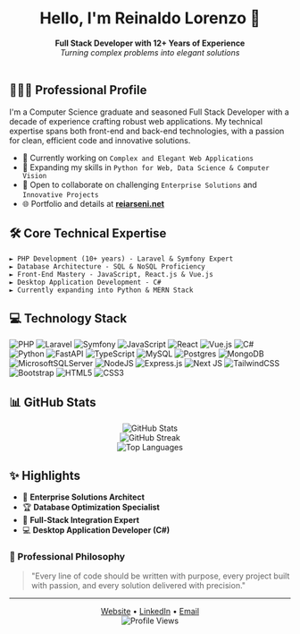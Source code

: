 <h1 align="center">Hello, I'm Reinaldo Lorenzo 👋</h1>

<div align="center">
  <b>Full Stack Developer with 12+ Years of Experience</b><br>
  <i>Turning complex problems into elegant solutions</i>
</div>

<br/>

## 👨🏻‍💻 Professional Profile

I'm a Computer Science graduate and seasoned Full Stack Developer with a decade of experience crafting robust web applications. My technical expertise spans both front-end and back-end technologies, with a passion for clean, efficient code and innovative solutions.

- 🔭 Currently working on `Complex and Elegant Web Applications`
- 🌱 Expanding my skills in `Python for Web, Data Science & Computer Vision`
- 👯 Open to collaborate on challenging `Enterprise Solutions` and `Innovative Projects`
- 🌐 Portfolio and details at **[reiarseni.net](https://reiarseni.net/)**

## 🛠️ Core Technical Expertise

```
► PHP Development (10+ years) - Laravel & Symfony Expert
► Database Architecture - SQL & NoSQL Proficiency 
► Front-End Mastery - JavaScript, React.js & Vue.js
► Desktop Application Development - C#
► Currently expanding into Python & MERN Stack
```

## 💻 Technology Stack

![PHP](https://img.shields.io/badge/php-%23777BB4.svg?style=for-the-badge&logo=php&logoColor=white) 
![Laravel](https://img.shields.io/badge/laravel-%23FF2D20.svg?style=for-the-badge&logo=laravel&logoColor=white) 
![Symfony](https://img.shields.io/badge/symfony-%23000000.svg?style=for-the-badge&logo=symfony&logoColor=white)
![JavaScript](https://img.shields.io/badge/javascript-%23323330.svg?style=for-the-badge&logo=javascript&logoColor=%23F7DF1E) 
![React](https://img.shields.io/badge/react-%2320232a.svg?style=for-the-badge&logo=react&logoColor=%2361DAFB) 
![Vue.js](https://img.shields.io/badge/vue.js-%2335495e.svg?style=for-the-badge&logo=vuedotjs&logoColor=%234FC08D)
![C#](https://img.shields.io/badge/c%23-%23239120.svg?style=for-the-badge&logo=csharp&logoColor=white) 
![Python](https://img.shields.io/badge/python-3670A0?style=for-the-badge&logo=python&logoColor=ffdd54)
![FastAPI](https://img.shields.io/badge/FastAPI-005571?style=for-the-badge&logo=fastapi)
![TypeScript](https://img.shields.io/badge/typescript-%23007ACC.svg?style=for-the-badge&logo=typescript&logoColor=white)
![MySQL](https://img.shields.io/badge/mysql-%2300000f.svg?style=for-the-badge&logo=mysql&logoColor=white) 
![Postgres](https://img.shields.io/badge/postgres-%23316192.svg?style=for-the-badge&logo=postgresql&logoColor=white) 
![MongoDB](https://img.shields.io/badge/MongoDB-%234ea94b.svg?style=for-the-badge&logo=mongodb&logoColor=white)
![MicrosoftSQLServer](https://img.shields.io/badge/Microsoft%20SQL%20Server-CC2927?style=for-the-badge&logo=microsoft%20sql%20server&logoColor=white)
![NodeJS](https://img.shields.io/badge/node.js-6DA55F?style=for-the-badge&logo=node.js&logoColor=white) 
![Express.js](https://img.shields.io/badge/express.js-%23404d59.svg?style=for-the-badge&logo=express&logoColor=%2361DAFB)
![Next JS](https://img.shields.io/badge/Next-black?style=for-the-badge&logo=next.js&logoColor=white)
![TailwindCSS](https://img.shields.io/badge/tailwindcss-%2338B2AC.svg?style=for-the-badge&logo=tailwind-css&logoColor=white)
![Bootstrap](https://img.shields.io/badge/bootstrap-%238511FA.svg?style=for-the-badge&logo=bootstrap&logoColor=white)
![HTML5](https://img.shields.io/badge/html5-%23E34F26.svg?style=for-the-badge&logo=html5&logoColor=white) 
![CSS3](https://img.shields.io/badge/css3-%231572B6.svg?style=for-the-badge&logo=css3&logoColor=white)

## 📊 GitHub Stats

<div align="center">
  <img src="https://github-readme-stats.vercel.app/api?username=reiarseni&theme=dark&hide_border=false&include_all_commits=true" alt="GitHub Stats" /><br/>
  <img src="https://github-readme-streak-stats.herokuapp.com/?user=reiarseni&theme=dark&hide_border=false" alt="GitHub Streak" /><br/>
  <img src="https://github-readme-stats.vercel.app/api/top-langs/?username=reiarseni&theme=dark&hide_border=false&include_all_commits=true&count_private=true&layout=compact" alt="Top Languages" />
</div>

## ✨ Highlights

- 💼 **Enterprise Solutions Architect**
- 🏆 **Database Optimization Specialist**
- 🔧 **Full-Stack Integration Expert**
- 💻 **Desktop Application Developer (C#)**

### 🌟 Professional Philosophy
> "Every line of code should be written with purpose, every project built with passion, and every solution delivered with precision."

---

<div align="center">
  <a href="https://reiarseni.net/">Website</a> •
  <a href="https://www.linkedin.com/in/reiarseni/">LinkedIn</a> •
  <a href="mailto:reiarseni@gmail.com">Email</a>
</div>

<div align="center">
  <img src="https://visitcount.itsvg.in/api?id=reiarseni&icon=0&color=4" alt="Profile Views" />
</div>

